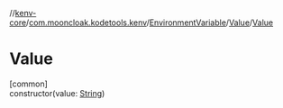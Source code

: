 //[kenv-core](../../../../index.md)/[com.mooncloak.kodetools.kenv](../../index.md)/[EnvironmentVariable](../index.md)/[Value](index.md)/[Value](-value.md)

# Value

[common]\
constructor(value: [String](https://kotlinlang.org/api/core/kotlin-stdlib/kotlin/-string/index.html))
